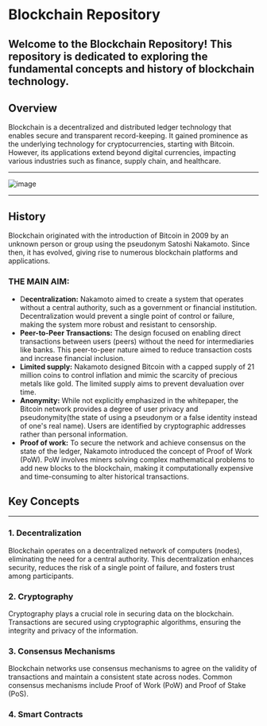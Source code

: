 # Blockchain Repository

Welcome to the Blockchain Repository! This repository is dedicated to exploring the fundamental concepts and history of blockchain technology.
---------------
## Overview

Blockchain is a decentralized and distributed ledger technology that enables secure and transparent record-keeping. It gained prominence as the underlying technology for cryptocurrencies, starting with Bitcoin. However, its applications extend beyond digital currencies, impacting various industries such as finance, supply chain, and healthcare.

------
![image](https://github.com/Mragankk/Cpp/assets/145200189/141f5427-e1e9-4466-b022-bdbf09e43e3a)


-------------
## History

Blockchain originated with the introduction of Bitcoin in 2009 by an unknown person or group using the pseudonym Satoshi Nakamoto. Since then, it has evolved, giving rise to numerous blockchain platforms and applications.
### **THE MAIN AIM:**
* D**ecentralization:** Nakamoto aimed to create a system that operates without a central authority, such as a government or financial institution. Decentralization would prevent a single point of control or failure, making the system more robust and resistant to censorship.
* **Peer-to-Peer Transactions:** The design focused on enabling direct transactions between users (peers) without the need for intermediaries like banks. This peer-to-peer nature aimed to reduce transaction costs and increase financial inclusion.
* **Limited supply:** Nakamoto designed Bitcoin with a capped supply of 21 million coins to control inflation and mimic the scarcity of precious metals like gold. The limited supply aims to prevent devaluation over time.
* **Anonymity:** While not explicitly emphasized in the whitepaper, the Bitcoin network provides a degree of user privacy and pseudonymity(the state of using a pseudonym or a false identity instead of one's real name). Users are identified by cryptographic addresses rather than personal information.
* **Proof of work:** To secure the network and achieve consensus on the state of the ledger, Nakamoto introduced the concept of Proof of Work (PoW). PoW involves miners solving complex mathematical problems to add new blocks to the blockchain, making it computationally expensive and time-consuming to alter historical transactions.
## Key Concepts
-----------
### 1. Decentralization

Blockchain operates on a decentralized network of computers (nodes), eliminating the need for a central authority. This decentralization enhances security, reduces the risk of a single point of failure, and fosters trust among participants.

### 2. Cryptography

Cryptography plays a crucial role in securing data on the blockchain. Transactions are secured using cryptographic algorithms, ensuring the integrity and privacy of the information.

### 3. Consensus Mechanisms

Blockchain networks use consensus mechanisms to agree on the validity of transactions and maintain a consistent state across nodes. Common consensus mechanisms include Proof of Work (PoW) and Proof of Stake (PoS).

### 4. Smart Contracts
